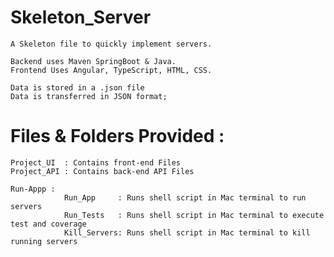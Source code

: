 # Skeleton_Server
    A Skeleton file to quickly implement servers.

    Backend uses Maven SpringBoot & Java.
    Frontend Uses Angular, TypeScript, HTML, CSS.

    Data is stored in a .json file
    Data is transferred in JSON format;

# Files & Folders Provided :

    Project_UI  : Contains front-end Files
    Project_API : Contains back-end API Files

    Run-Appp : 
                Run_App     : Runs shell script in Mac terminal to run servers
                Run_Tests   : Runs shell script in Mac terminal to execute test and coverage
                Kill_Servers: Runs shell script in Mac terminal to kill running servers
